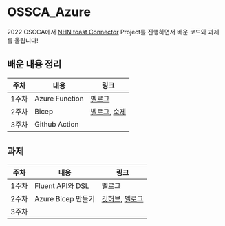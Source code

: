 # OSSCA_Azure

2022 OSCCA에서 [NHN toast Connector](https://github.com/devrel-kr/nhn-toast-notification-service-custom-connector) Project를 진행하면서 배운 코드와 과제를 올립니다! 

## 배운 내용 정리

|주차|내용|링크|
|---|---|---|
|1주차|Azure Function|[벨로그](https://velog.io/@juijeong8324/OSSCA-1%EC%A3%BC%EC%B0%A8)|
|2주차|Bicep|[벨로그](https://velog.io/@juijeong8324/OSSCA-2주차-Azure-Bicep), [숙제](https://github.com/juijeong8324/OSSCA_Azure/blob/main/infra/main.bicep)|
|3주차|Github Action||


## 과제 
|주차|내용|링크|  
|---|---|---|     
|1주차|Fluent API와 DSL|[벨로그](https://velog.io/@juijeong8324/OSSCA-1%EC%A3%BC%EC%B0%A8-%EA%B3%BC%EC%A0%9C)|        
|2주차|Azure Bicep 만들기|[깃허브](https://github.com/juijeong8324/OSSCA_Azure/blob/main/infra/main.bicep), [벨로그](https://velog.io/@juijeong8324/OSSCA-2%EC%A3%BC%EC%B0%A8-%EA%B3%BC%EC%A0%9C)|         
|3주차||  |       

